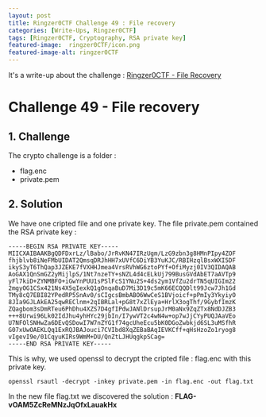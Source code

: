 ```yaml
---
layout: post
title: Ringzer0CTF Challenge 49 : File recovery
categories: [Write-Ups, Ringzer0CTF]
tags: [Ringzer0CTF, Cryptography, RSA private key]
featured-image:  ringzer0CTF/icon.png
featured-image-alt: ringzer0CTF
---
```


It's a write-up about the challenge : [Ringzer0CTF - File Recovery](https://ringzer0ctf.com/challenges/49)

# Challenge 49 - File recovery 

## 1. Challenge 

The crypto challenge is a folder :
* flag.enc
* private.pem

## 2. Solution 

We have one cripted file and one private key.
The file private.pem contained the RSA private key :

```
-----BEGIN RSA PRIVATE KEY-----
MIICXAIBAAKBgQDFDxrLz/lBabo/JrRvKN47IRzUgm/LzG9zbn3g8HMnPIpy4ZOF
fhjblvb8iNeFMbUIDAT2QmsqDRJhHH7xUVfC6DiYB3YuKJC/RBIHzqlBsxWXI5DF
ikyS3yT6ThQap3JZEKE7fVXHHJmea4VrsRVhWG6ztoPYf+OfiMyzj0IV3QIDAQAB
AoGAX1QnSmGZ2yMijlpS/1Nt7nzeTY+sNZL4d4cELkUj799BusGVdAbET7aAVTp9
yFl7kiD+ZYNMBFO+iGwYnPUU1sPSlFcS1YNu2S+4ds2ym1VfZu2drTN5qUIGIm22
2mgyOG1CSx421Ns4X5qIexkQ1gOnqaBuD7Mi3D19c5mK66ECQQDlt99Jcw7Jh1Gd
TMy8cQ7EBI82YPedRP5SnAv0/sCIgcsBmbABO6WwCeS1BVjoicf+pPmIy3YkyiyO
8JIa9GJLAkEA25qwREClnm+2qIBRLal+pG8t7xZlEya+HrlX3ogThf/9GybfImzK
ZQagbom3sDmRTeu6PhDhu4XZS7D4gfIPdwJANlDrsupJrM0aNx9ZqZTx8NdDJZB3
+++8Urwi96Lk02IdJhu4yhHYc29jbIn/I7ywVT2c4wN4w+op7wJjCYyPUQJAaVEo
U7NFOlSNHwZa6DEvQSDowI7W7nZYG1f74gcUheEcu5bK0DGoZwbkjd6SL3uMSfhR
G07xUwOAEKLQq1ExRQJBAJouci7CVIbd8XqZEBaBAqIEVKCff+qHsHzoZo1ryog8
vIgevI9e/01CqyuKIRs9WmM+DU/QnZtLJHUqgkpSCag=
-----END RSA PRIVATE KEY-----
```

This is why, we used openssl to decrypt the cripted file : flag.enc with this private key.

```openssl rsautl -decrypt -inkey private.pem -in flag.enc -out flag.txt```

In the new file flag.txt we discovered the solution : **FLAG-vOAM5ZcReMNzJqOfxLauakHx**